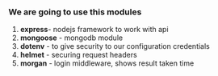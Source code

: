 ### We are going to use this modules

1. **express**- nodejs framework to work with api
2. **mongoose** - mongodb module
3. **dotenv** - to give security to our configuration credentials
4. **helmet** - securing request headers 
5. **morgan** - login middleware, shows result taken time